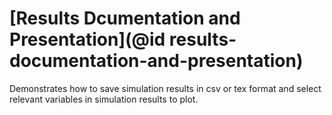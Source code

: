 
# [Results Dcumentation and Presentation](@id results-documentation-and-presentation)

Demonstrates how to save simulation results in csv or tex format and select relevant variables in simulation results to plot. 

